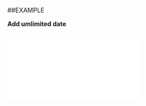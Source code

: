 
##EXAMPLE

**Add umlimited date**



![](..\..\Examples\vbs\SOCriterionValues.AddUnlimitedDate.vbs.txt)

